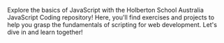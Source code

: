 Explore the basics of JavaScript with the Holberton School Australia JavaScript Coding repository! Here, you'll find exercises and projects to help you grasp the fundamentals of scripting for web development. Let's dive in and learn together!